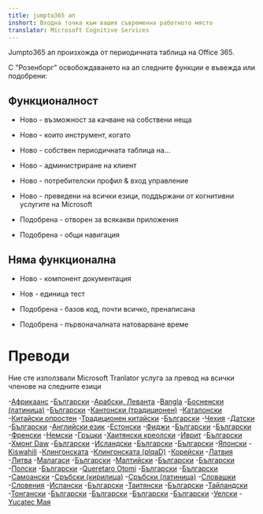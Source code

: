 ```yaml
---
title: jumpto365 ап
inshort: Входна точка към вашия съвременна работното място
translator: Microsoft Cognitive Services
---
```



Jumpto365 ап произхожда от периодичната таблица на Office 365. 

С "Розенборг" освобождаването на ап следните функции е въвежда или подобрени:

## Функционалност

* Ново - възможност за качване на собствени неща

* Ново - които инструмент, когато

* Ново - собствен периодичната таблица на...

* Ново - администриране на клиент

* Ново - потребителски профил & вход управление

* Ново - преведени на всички езици, поддържани от когнитивни услугите на Microsoft

* Подобрена - отворен за всякакви приложения

* Подобрена - общи навигация

## Няма функционална

* Ново - компонент документация

* Нов - единица тест

* Подобрена - базов код, почти всичко, пренаписана

* Подобрена - първоначалната натоварване време


# Преводи
Ние сте използвали Microsoft Tranlator услуга за превод на всички членове на следните езици

-[Африкаанс](https://preview.app.jumpto365.com/tool/jumpto365/language/af)
-[Български](https://preview.app.jumpto365.com/tool/jumpto365/language/ar)
-[Арабски, Леванта](https://preview.app.jumpto365.com/tool/jumpto365/language/apc)
-[Bangla](https://preview.app.jumpto365.com/tool/jumpto365/language/bn)
-[Босненски (латиница)](https://preview.app.jumpto365.com/tool/jumpto365/language/bs)
-[Български](https://preview.app.jumpto365.com/tool/jumpto365/language/bg)
-[Кантонски (традиционен)](https://preview.app.jumpto365.com/tool/jumpto365/language/yue)
-[Каталонски](https://preview.app.jumpto365.com/tool/jumpto365/language/ca)
-[Китайски опростен](https://preview.app.jumpto365.com/tool/jumpto365/language/zh-Hans)
-[Традиционен китайски](https://preview.app.jumpto365.com/tool/jumpto365/language/zh-Hant)
-[Български](https://preview.app.jumpto365.com/tool/jumpto365/language/hr)
-[Чехия](https://preview.app.jumpto365.com/tool/jumpto365/language/cs)
-[Датски](https://preview.app.jumpto365.com/tool/jumpto365/language/da)
-[Български](https://preview.app.jumpto365.com/tool/jumpto365/language/nl)
-[Английски език](https://preview.app.jumpto365.com/tool/jumpto365/language/en)
-[Естонски](https://preview.app.jumpto365.com/tool/jumpto365/language/et)
-[Фиджи](https://preview.app.jumpto365.com/tool/jumpto365/language/fj)
-[Български](https://preview.app.jumpto365.com/tool/jumpto365/language/fil)
-[Български](https://preview.app.jumpto365.com/tool/jumpto365/language/fi)
-[Френски](https://preview.app.jumpto365.com/tool/jumpto365/language/fr)
-[Немски](https://preview.app.jumpto365.com/tool/jumpto365/language/de)
-[Гръцки](https://preview.app.jumpto365.com/tool/jumpto365/language/el)
-[Хаитянски креолски](https://preview.app.jumpto365.com/tool/jumpto365/language/ht)
-[Иврит](https://preview.app.jumpto365.com/tool/jumpto365/language/he)
-[Български](https://preview.app.jumpto365.com/tool/jumpto365/language/hi)
-[Хмонг Daw](https://preview.app.jumpto365.com/tool/jumpto365/language/mww)
-[Български](https://preview.app.jumpto365.com/tool/jumpto365/language/hu)
-[Исландски](https://preview.app.jumpto365.com/tool/jumpto365/language/is)
-[Български](https://preview.app.jumpto365.com/tool/jumpto365/language/id)
-[Български](https://preview.app.jumpto365.com/tool/jumpto365/language/it)
-[Японски](https://preview.app.jumpto365.com/tool/jumpto365/language/ja)
-[Kiswahili](https://preview.app.jumpto365.com/tool/jumpto365/language/sw)
-[Клингонската](https://preview.app.jumpto365.com/tool/jumpto365/language/tlh)
-[Клингонската (plqaD)](https://preview.app.jumpto365.com/tool/jumpto365/language/tlh-Qaak)
-[Корейски](https://preview.app.jumpto365.com/tool/jumpto365/language/ko)
-[Латвия](https://preview.app.jumpto365.com/tool/jumpto365/language/lv)
-[Литва](https://preview.app.jumpto365.com/tool/jumpto365/language/lt)
-[Малагаси](https://preview.app.jumpto365.com/tool/jumpto365/language/mg)
-[Български](https://preview.app.jumpto365.com/tool/jumpto365/language/ms)
-[Малтийски](https://preview.app.jumpto365.com/tool/jumpto365/language/mt)
-[Български](https://preview.app.jumpto365.com/tool/jumpto365/language/nb)
-[Български](https://preview.app.jumpto365.com/tool/jumpto365/language/fa)
-[Полски](https://preview.app.jumpto365.com/tool/jumpto365/language/pl)
-[Български](https://preview.app.jumpto365.com/tool/jumpto365/language/pt)
-[Queretaro Otomi](https://preview.app.jumpto365.com/tool/jumpto365/language/otq)
-[Български](https://preview.app.jumpto365.com/tool/jumpto365/language/ro)
-[Български](https://preview.app.jumpto365.com/tool/jumpto365/language/ru)
-[Самоански](https://preview.app.jumpto365.com/tool/jumpto365/language/sm)
-[Сръбски (кирилица)](https://preview.app.jumpto365.com/tool/jumpto365/language/sr-Cyrl)
-[Сръбски (латиница)](https://preview.app.jumpto365.com/tool/jumpto365/language/sr-Latn)
-[Словашки](https://preview.app.jumpto365.com/tool/jumpto365/language/sk)
-[Словения](https://preview.app.jumpto365.com/tool/jumpto365/language/sl)
-[Испански](https://preview.app.jumpto365.com/tool/jumpto365/language/es)
-[Български](https://preview.app.jumpto365.com/tool/jumpto365/language/sv)
-[Таитянски](https://preview.app.jumpto365.com/tool/jumpto365/language/ty)
-[Български](https://preview.app.jumpto365.com/tool/jumpto365/language/ta)
-[Тайландски](https://preview.app.jumpto365.com/tool/jumpto365/language/th)
-[Тонгански](https://preview.app.jumpto365.com/tool/jumpto365/language/to)
-[Български](https://preview.app.jumpto365.com/tool/jumpto365/language/tr)
-[Български](https://preview.app.jumpto365.com/tool/jumpto365/language/uk)
-[Български](https://preview.app.jumpto365.com/tool/jumpto365/language/ur)
-[Български](https://preview.app.jumpto365.com/tool/jumpto365/language/vi)
-[Уелски](https://preview.app.jumpto365.com/tool/jumpto365/language/cy)
-[Yucatec Мая](https://preview.app.jumpto365.com/tool/jumpto365/language/yua)

